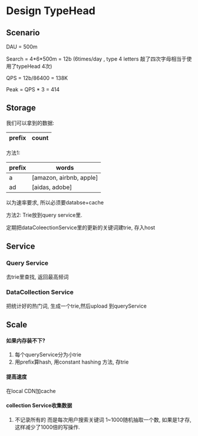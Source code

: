 # Design TypeHead

## Scenario
DAU = 500m

Search = 4\*6\*500m = 12b (6times/day , type 4 letters 敲了四次字母相当于使用了typeHead 4次)

QPS = 12b/86400 = 138K

Peak = QPS * 3 = 414




## Storage
我们可以拿到的数据:

|prefix|count|
|----|----|


方法1:

|prefix|words|
|----|----|
|a|[amazon, airbnb, apple]|
|ad| [aidas, adobe]

以为速率要求, 所以必须要databse+cache 

方法2:
Trie放到query service里.

定期把dataColeectionService里的更新的关键词建trie, 存入host

## Service

### Query Service
去trie里查找, 返回最高频词
### DataCollection Service
把统计好的热门词, 生成一个trie,然后upload 到queryService

## Scale
#### 如果内存装不下?
1. 每个queryService分为小trie
2. 用prefix算hash, 用constant hashing 方法, 存trie

#### 提高速度
在local CDN加cache

#### collection Service收集数据
1. 不记录所有的 而是每次用户搜索关键词 1~1000随机抽取一个数, 如果是1才存, 这样减少了1000倍的写操作.



